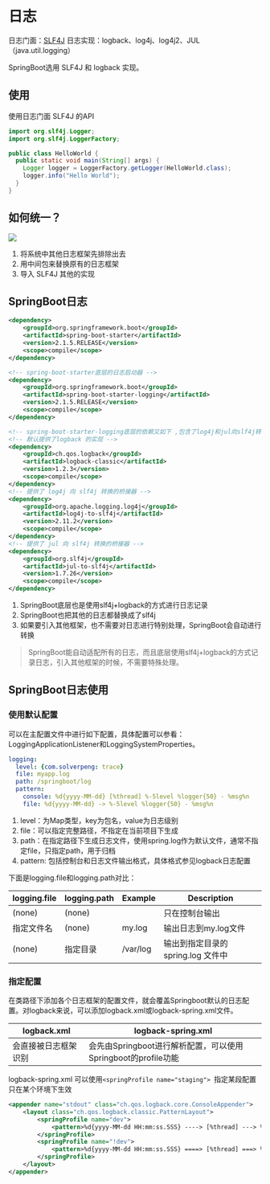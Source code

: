 # 日志
日志门面：[SLF4J](https://www.slf4j.org/)
日志实现：logback、log4j、log4j2、JUL（java.util.logging）

SpringBoot选用 SLF4J 和 logback 实现。

## 使用
使用日志门面 SLF4J 的API
```java
import org.slf4j.Logger;
import org.slf4j.LoggerFactory;

public class HelloWorld {
  public static void main(String[] args) {
    Logger logger = LoggerFactory.getLogger(HelloWorld.class);
    logger.info("Hello World");
  }
}
```
## 如何统一？
![](https://xiaozhang-image.oss-cn-shanghai.aliyuncs.com/github/java-summary/springboot/slf4j.png)
1. 将系统中其他日志框架先排除出去
2. 用中间包来替换原有的日志框架
3. 导入 SLF4J 其他的实现

## SpringBoot日志
```xml
<dependency>
    <groupId>org.springframework.boot</groupId>
    <artifactId>spring-boot-starter</artifactId>
    <version>2.1.5.RELEASE</version>
    <scope>compile</scope>
</dependency>

<!-- spring-boot-starter底层的日志启动器 -->
<dependency>
    <groupId>org.springframework.boot</groupId>
    <artifactId>spring-boot-starter-logging</artifactId>
    <version>2.1.5.RELEASE</version>
    <scope>compile</scope>
</dependency>

<!-- spring-boot-starter-logging底层的依赖又如下 ,包含了log4j和jul向slf4j转换的中间包-->
<!-- 默认提供了logback 的实现 -->
<dependency>
    <groupId>ch.qos.logback</groupId>
    <artifactId>logback-classic</artifactId>
    <version>1.2.3</version>
    <scope>compile</scope>
</dependency>
<!-- 提供了 log4j 向 slf4j 转换的桥接器 -->
<dependency>
    <groupId>org.apache.logging.log4j</groupId>
    <artifactId>log4j-to-slf4j</artifactId>
    <version>2.11.2</version>
    <scope>compile</scope>
</dependency>
<!-- 提供了 jul 向 slf4j 转换的桥接器 -->
<dependency>
    <groupId>org.slf4j</groupId>
    <artifactId>jul-to-slf4j</artifactId>
    <version>1.7.26</version>
    <scope>compile</scope>
</dependency>
```

1. SpringBoot底层也是使用slf4j+logback的方式进行日志记录
2. SpringBoot也把其他的日志都替换成了slf4j
3. 如果要引入其他框架，也不需要对日志进行特别处理，SpringBoot会自动进行转换

> SpringBoot能自动适配所有的日志，而且底层使用slf4j+logback的方式记录日志，引入其他框架的时候，不需要特殊处理。

## SpringBoot日志使用
### 使用默认配置
可以在主配置文件中进行如下配置，具体配置可以参看：LoggingApplicationListener和LoggingSystemProperties。
```yaml
logging:
  level: {com.solverpeng: trace}
  file: myapp.log       
  path: /springboot/log 
  pattern:
    console: %d{yyyy-MM-dd} [%thread] %-5level %logger{50} - %msg%n 
    file: %d{yyyy-MM-dd} -> %-5level %logger{50} - %msg%n
```
1. level：为Map类型，key为包名，value为日志级别
2. file：可以指定完整路径，不指定在当前项目下生成
3. path：在指定路径下生成日志文件，使用spring.log作为默认文件，通常不指定file，只指定path，用于归档
4. pattern: 包括控制台和日志文件输出格式，具体格式参见logback日志配置

下面是logging.file和logging.path对比：

| logging.file | logging.path | Example  | Description                        |
| ------------ | ------------ | -------- | ---------------------------------- |
| (none)       | (none)       |          | 只在控制台输出                     |
| 指定文件名   | (none)       | my.log   | 输出日志到my.log文件               |
| (none)       | 指定目录     | /var/log | 输出到指定目录的 spring.log 文件中 |

### 指定配置
在类路径下添加各个日志框架的配置文件，就会覆盖Springboot默认的日志配置。对logback来说，可以添加logback.xml或logback-spring.xml文件。

| logback.xml          | logback-spring.xml                                           |
| -------------------- | ------------------------------------------------------------ |
| 会直接被日志框架识别 | 会先由Springboot进行解析配置，可以使用Springboot的profile功能 |

logback-spring.xml 可以使用`<springProfile name="staging"> `指定某段配置只在某个环境下生效
```xml
<appender name="stdout" class="ch.qos.logback.core.ConsoleAppender">
    <layout class="ch.qos.logback.classic.PatternLayout">
        <springProfile name="dev">
            <pattern>%d{yyyy-MM-dd HH:mm:ss.SSS} ----> [%thread] ---> %-5level %logger{50} - %msg%n</pattern>
        </springProfile>
        <springProfile name="!dev">
            <pattern>%d{yyyy-MM-dd HH:mm:ss.SSS} ====> [%thread] ===> %-5level %logger{50} - %msg%n</pattern>
        </springProfile>
    </layout>
</appender>
```